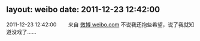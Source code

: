 layout: weibo
date: 2011-12-23 12:42:00
---
<meta name="referrer" content="no-referrer" />

2011-12-23 12:42:00  &nbsp;&nbsp;&nbsp;&nbsp;&nbsp;&nbsp; 来自 <a href="http://weibo.com/" rel="nofollow">微博 weibo.com</a>
不说我还抱些希望，说了我就知道没戏了…… ​​​
